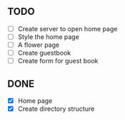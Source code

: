 ## TODO

  - [ ] Create server to open home page
  - [ ] Style the home page
  - [ ] A flower page
  - [ ] Create guestbook
  - [ ] Create form for guest book

## DONE
  - [x] Home page
  - [x] Create directory structure
